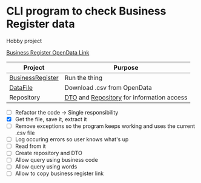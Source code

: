 # CLI program to check Business Register data

Hobby project

[Business Register OpenData Link](https://avaandmed.eesti.ee/datasets/ariregistri-avalikud-tasuta-andmed)

| Project | Purpose |
| ------- | ------- |
| [BusinessRegister](BusinessRegister/Program.cs) | Run the thing |
| [DataFile](DataFile/DataFile.cs) | Download .csv from OpenData |
| Repository | [DTO](Repository/Company.cs) and [Repository](Repository/Repository.cs) for information access |

- [ ] Refactor the code -> Single responsibility
- [x] Get the file, save it, extract it
- [ ] Remove exceptions so the program keeps working and uses the current .csv file
- [ ] Log occuring errors so user knows what's up
- [ ] Read from it
- [ ] Create repository and DTO
- [ ] Allow query using business code
- [ ] Allow query using words
- [ ] Allow to copy business register link